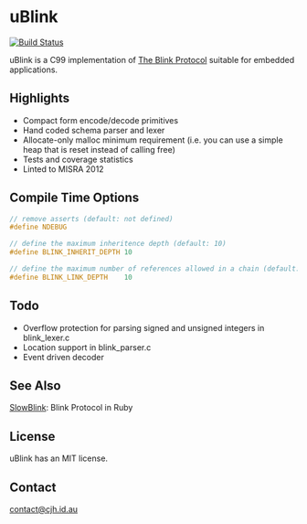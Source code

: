 uBlink
=======

[![Build Status](https://travis-ci.org/cjhdev/ublink.svg?branch=master)](https://travis-ci.org/cjhdev/ublink)

uBlink is a C99 implementation of [The Blink Protocol](http://www.blinkprotocol.org/ "The Blink Protocol") suitable for embedded applications.

## Highlights

- Compact form encode/decode primitives
- Hand coded schema parser and lexer
- Allocate-only malloc minimum requirement (i.e. you can use a simple heap that is reset instead of calling free)
- Tests and coverage statistics
- Linted to MISRA 2012

## Compile Time Options

~~~c
// remove asserts (default: not defined)
#define NDEBUG

// define the maximum inheritence depth (default: 10)
#define BLINK_INHERIT_DEPTH 10

// define the maximum number of references allowed in a chain (default: 10)
#define BLINK_LINK_DEPTH    10
~~~

## Todo

- Overflow protection for parsing signed and unsigned integers in blink_lexer.c
- Location support in blink_parser.c
- Event driven decoder

## See Also

[SlowBlink](https://github.com/cjhdev/slow_blink "SlowBlink"): Blink Protocol in Ruby

## License

uBlink has an MIT license.

## Contact

contact@cjh.id.au
    
